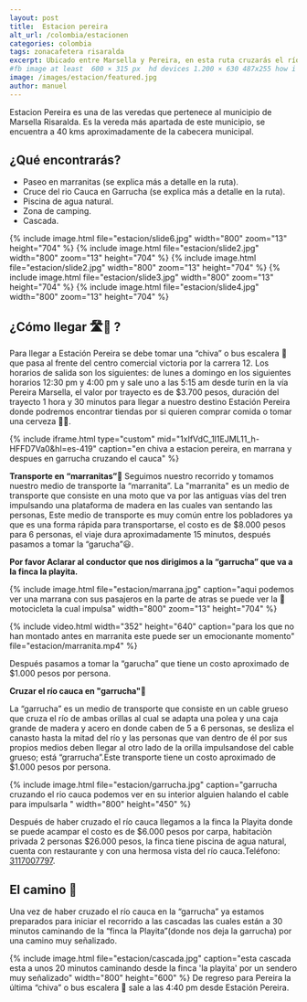 ```yaml
---
layout: post
title:  Estacion pereira
alt_url: /colombia/estacionen
categories: colombia 
tags: zonacafetera risaralda
excerpt: Ubicado entre Marsella y Pereira, en esta ruta cruzarás el río cauca en "garrucha" y recorrerá unas antiguas vías de tren montando una "marranita", ademas podras descubrir una linda cascada después de una caminata corta.
#fb image at least  600 × 315 px  hd devices 1.200 × 630 487x255 how i see it
image: /images/estacion/featured.jpg
author: manuel
---
```

Estacion Pereira es una de las veredas que pertenece al municipio de Marsella Risaralda. Es la vereda más apartada de este municipio, se encuentra a 40 kms aproximadamente de la cabecera municipal.

## ¿Qué encontrarás?
- Paseo en marranitas (se explica más a detalle en la ruta).
- Cruce del rio Cauca en Garrucha (se explica más a detalle en la ruta).
- Piscina de agua natural.
- Zona de camping.
- Cascada.

<amp-carousel 
    width="800"
    height="600"
    layout="responsive"
    type="slides"
    autoplay
    delay="2000">
    {% include image.html 
        file="estacion/slide6.jpg" 
        width="800"
        zoom="13"
        height="704"
    %} 
     {% include image.html 
        file="estacion/slide2.jpg" 
        width="800"
        zoom="13"
        height="704"
    %} 
     {% include image.html 
        file="estacion/slide2.jpg" 
        width="800"
        zoom="13"
        height="704"
    %} 
     {% include image.html 
        file="estacion/slide3.jpg" 
        width="800"
        zoom="13"
        height="704"
    %} 
     {% include image.html 
        file="estacion/slide4.jpg" 
        width="800"
        zoom="13"
        height="704"
    %} 
</amp-carousel>

## ¿Cómo llegar 🛣🚌 ? 
Para llegar a Estación Pereira se debe tomar una “chiva” o bus escalera 🚌 que pasa al frente del centro comercial victoria por la carrera 12. Los horarios de salida son los siguientes: de lunes a domingo en los siguientes horarios 12:30 pm y 4:00 pm y sale uno a las 5:15 am desde turín en la vía Pereira Marsella, el valor por trayecto es de $3.700 pesos, duración del trayecto 1 hora y 30 minutos para llegar a nuestro destino Estación Pereira donde podremos encontrar tiendas por si quieren comprar comida o tomar una cerveza 🍻😄. 

{% include iframe.html
    type="custom"
    mid="1xIfVdC_1I1EJML11_h-HFFD7Va0&hl=es-419"
    caption="en chiva a estacion pereira, en marrana y despues en garrucha cruzando el cauca"
%}

__Transporte en “marranitas”__🛵
Seguimos nuestro recorrido y tomamos nuestro medio de transporte la “marranita”. 
La "marranita" es un medio de transporte que consiste en una moto que va por las antiguas vías del tren impulsando una plataforma de madera en las cuales van sentando las personas, Este medio de transporte es muy común entre los pobladores ya que es una forma rápida para transportarse, el costo es de $8.000 pesos para 6 personas, el viaje dura aproximadamente 15 minutos, después pasamos a tomar la “garucha”😃.

**Por favor Aclarar al conductor que nos dirigimos a la “garrucha” que va a la finca la playita.**

{% include image.html 
   file="estacion/marrana.jpg" 
   caption="aqui podemos ver una marrana con sus pasajeros en la parte de atras se puede ver la 🛵 motocicleta la cual impulsa"
   width="800"
   zoom="13"
   height="704"
%} 

{%  include video.html
    width="352"
    height="640"
    caption="para los que no han montado antes en marranita este puede ser un emocionante momento"
    file="estacion/marranita.mp4"
 %}

Después pasamos a tomar la “garucha” que tiene un costo aproximado de $1.000 pesos por persona.

__Cruzar el río cauca en "garrucha"__🚡

La “garrucha” es un medio de transporte que consiste en un cable grueso que cruza el río de ambas orillas al cual se adapta una polea y una caja grande de madera y acero en donde caben de 5 a 6 personas, se desliza el canasto hasta la mitad del río y las personas que van dentro de él por sus propios medios deben llegar al otro lado de la orilla impulsandose del cable grueso; está  “grarrucha”.Este transporte tiene un costo aproximado de $1.000 pesos por persona.


{% include image.html 
   file="estacion/garrucha.jpg" 
   caption="garrucha cruzando el rio cauca podemos ver en su interior alguien halando el cable para impulsarla "
   width="800"
   height="450"
%} 

Después de haber cruzado el río cauca llegamos a la finca la Playita donde se puede acampar el costo es de $6.000 pesos por carpa, habitaciòn privada 2 personas $26.000 pesos, la finca tiene piscina de agua natural, cuenta con restaurante y con una hermosa vista del río cauca.Teléfono:  
<a href="tel:+573117007797">3117007797</a>.

## El camino 🏃

Una vez de haber cruzado el río cauca en la “garrucha” ya estamos preparados para iniciar  el recorrido a las cascadas las cuales están a 30 minutos caminando de la “finca la Playita”(donde nos deja la garrucha) por una camino muy señalizado.

{% include image.html 
   file="estacion/cascada.jpg" 
   caption="esta cascada esta a unos 20 minutos caminando desde la finca 'la playita' por un sendero muy señalizado"
   width="800"
   height="600"
%} 
De regreso para Pereira la última “chiva” o bus escalera 🚌 sale a las 4:40 pm desde Estación Pereira.





